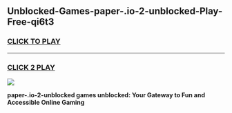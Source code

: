 
## Unblocked-Games-paper-.io-2-unblocked-Play-Free-qi6t3
<h3>
<a href="https://premium76.site?title=paper-.io-2-unblocked&ref=19M">CLICK TO PLAY</a></h3>
<hr>

<h3>
<a href="https://premium76.site?title=paper-.io-2-unblocked&ref=19M">CLICK 2 PLAY</a>
  
</h3>

<a href="https://premium76.site?title=paper-.io-2-unblocked&ref=19M"><img src="https://clearcache.store/games.png"></a>


**paper-.io-2-unblocked games unblocked: Your Gateway to Fun and Accessible Online Gaming**

